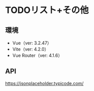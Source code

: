 # TODOリスト+その他

## 環境

-  Vue（ver: 3.2.47）
-  Vite（ver: 4.2.0）
-  Vue Router（ver: 4.1.6）

## API

https://jsonplaceholder.typicode.com/
